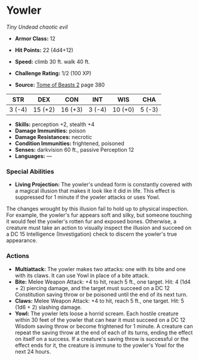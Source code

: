 # Yowler

*Tiny* *Undead* *chaotic evil*

- **Armor Class:** 12
- **Hit Points:** 22 (4d4+12)
- **Speed:** climb 30 ft. walk 40 ft.

- **Challenge Rating:** 1/2 (100 XP)
- **Source:** [Tome of Beasts 2](https://koboldpress.com/kpstore/product/tome-of-beasts-2-for-5th-edition) page 380

| STR | DEX | CON | INT | WIS | CHA |
| --- | --- | --- | --- | --- | --- |
| 3 (-4) | 15 (+2) | 16 (+3) | 3 (-4) | 10 (+0) | 5 (-3) |

- **Skills:** perception +2, stealth +4
- **Damage Immunities:** poison
- **Damage Resistances:** necrotic
- **Condition Immunities:** frightened, poisoned
- **Senses:** darkvision 60 ft., passive Perception 12
- **Languages:** —

### Special Abilities

- **Living Projection:** The yowler's undead form is constantly covered with a magical illusion that makes it look like it did in life. This effect is suppressed for 1 minute if the yowler attacks or uses Yowl.

The changes wrought by this illusion fail to hold up to physical inspection. For example, the yowler's fur appears soft and silky, but someone touching it would feel the yowler's rotten fur and exposed bones. Otherwise, a creature must take an action to visually inspect the illusion and succeed on a DC 15 Intelligence (Investigation) check to discern the yowler's true appearance.

### Actions

- **Multiattack:** The yowler makes two attacks: one with its bite and one with its claws. It can use Yowl in place of a bite attack.
- **Bite:** Melee Weapon Attack: +4 to hit, reach 5 ft., one target. Hit: 4 (1d4 + 2) piercing damage, and the target must succeed on a DC 12 Constitution saving throw or be poisoned until the end of its next turn.
- **Claws:** Melee Weapon Attack: +4 to hit, reach 5 ft., one target. Hit: 5 (1d6 + 2) slashing damage.
- **Yowl:** The yowler lets loose a horrid scream. Each hostile creature within 30 feet of the yowler that can hear it must succeed on a DC 12 Wisdom saving throw or become frightened for 1 minute. A creature can repeat the saving throw at the end of each of its turns, ending the effect on itself on a success. If a creature's saving throw is successful or the effect ends for it, the creature is immune to the yowler's Yowl for the next 24 hours.


